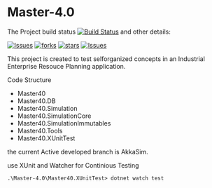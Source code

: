 # Master-4.0


<p align="center">

The Project build status [![Build Status](https://travis-ci.com/Krockema/ng-erp-4.0.svg?branch=AkkaSim)](https://travis-ci.com/Krockema/Master-4.0) and other details:

[![Issues](https://img.shields.io/github/issues/Krockema/ng-erp-4.0.svg)](https://img.shields.io/github/issues/Krockema/ng-erp-4.0.svg) 
[![forks](https://img.shields.io/github/forks/Krockema/ng-erp-4.0.svg)](https://img.shields.io/github/forks/Krockema/ng-erp-4.0.svg) 
[![stars](https://img.shields.io/github/stars/Krockema/ng-erp-4.0.svg)](https://img.shields.io/github/stars/Krockema/ng-erp-4.0.svg) 
[![Issues](https://img.shields.io/github/license/Krockema/ng-erp-4.0.svg)](https://img.shields.io/github/license/Krockema/ng-erp-4.0.svg)

</p>



This project is created to test selforganized concepts in an Industrial Enterprise Resouce Planning application.



Code Structure
<ul>
<li>Master40</li>
<li>Master40.DB</li>
<li>Master40.Simulation</li>
<li>Master40.SimulationCore</li>
<li>Master40.SimulationImmutables</li>
<li>Master40.Tools</li>
<li>Master40.XUnitTest</li>
</ul>

the current Active developed branch is AkkaSim.

use XUnit and Watcher for Continious Testing
```
.\Master-4.0\Master40.XUnitTest> dotnet watch test 
```